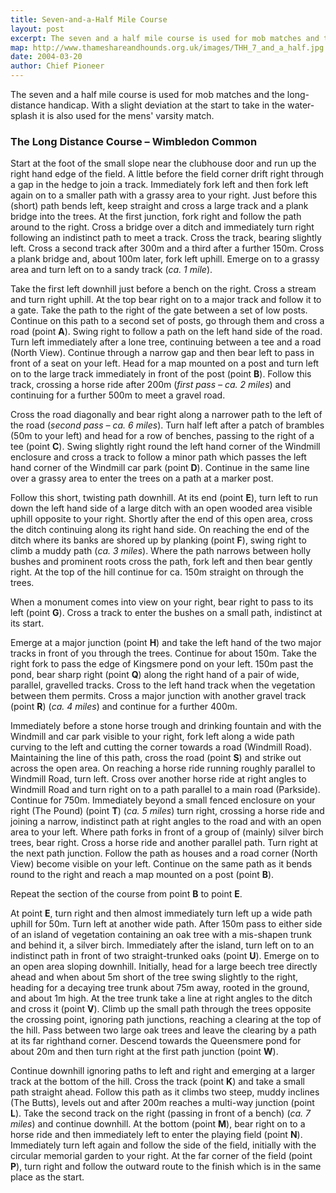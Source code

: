 ```yaml
---
title: Seven-and-a-Half Mile Course
layout: post
excerpt: The seven and a half mile course is used for mob matches and the long-distance handicap. With a slight deviation at the start to take in the water-splash it is also used for the mens' varsity match.
map: http://www.thameshareandhounds.org.uk/images/THH_7_and_a_half.jpg
date: 2004-03-20
author: Chief Pioneer
---
```


The seven and a half mile course is used for mob matches and the long-distance handicap. With a slight deviation at the start to take in the water-splash it is also used for the mens' varsity match.

### The Long Distance Course – Wimbledon Common

Start at the foot of the small slope near the clubhouse door and run up the
right hand edge of the field. A little before the field corner drift right through a
gap in the hedge to join a track. Immediately fork left and then fork left again
on to a smaller path with a grassy area to your right. Just before this (short)
path bends left, keep straight and cross a large track and a plank bridge into
the trees. At the first junction, fork right and follow the path around to the
right. Cross a bridge over a ditch and immediately turn right following an
indistinct path to meet a track. Cross the track, bearing slightly left.
Cross a second track after 300m and a third after a further 150m. Cross a
plank bridge and, about 100m later, fork left uphill. Emerge on to a grassy
area and turn left on to a sandy track (*ca. 1 mile*).

Take the first left downhill just before a bench on the right. Cross a stream
and turn right uphill. At the top bear right on to a major track and follow it to a
gate. Take the path to the right of the gate between a set of low posts.
Continue on this path to a second set of posts, go through them and cross a
road (point **A**). Swing right to follow a path on the left hand side of the road.
Turn left immediately after a lone tree, continuing between a tee and a road
(North View). Continue through a narrow gap and then bear left to pass in
front of a seat on your left. Head for a map mounted on a post and turn left on
to the large track immediately in front of the post (point **B**). Follow this track,
crossing a horse ride after 200m (*first pass – ca. 2 miles*) and continuing for a
further 500m to meet a gravel road.

Cross the road diagonally and bear right along a narrower path to the left of
the road (*second pass – ca. 6 miles*). Turn half left after a patch of brambles
(50m to your left) and head for a row of benches, passing to the right of a tee
(point **C**). Swing slightly right round the left hand corner of the Windmill
enclosure and cross a track to follow a minor path which passes the left hand
corner of the Windmill car park (point **D**). Continue in the same line over a
grassy area to enter the trees on a path at a marker post.

Follow this short, twisting path downhill. At its end (point **E**), turn left to run
down the left hand side of a large ditch with an open wooded area visible
uphill opposite to your right. Shortly after the end of this open area, cross the
ditch continuing along its right hand side. On reaching the end of the ditch
where its banks are shored up by planking (point **F**), swing right to climb a
muddy path (*ca. 3 miles*). Where the path narrows between holly bushes and
prominent roots cross the path, fork left and then bear gently right. At the top
of the hill continue for ca. 150m straight on through the trees.

When a monument comes into view on your right, bear right to pass to its left
(point **G**). Cross a track to enter the bushes on a small path, indistinct at its
start.

Emerge at a major junction (point **H**) and take the left hand of the two major
tracks in front of you through the trees. Continue for about 150m. Take the 
right fork to pass the edge of Kingsmere pond on your left. 150m past the
pond, bear sharp right (point **Q**) along the right hand of a pair of wide, parallel,
gravelled tracks. Cross to the left hand track when the vegetation between
them permits. Cross a major junction with another gravel track (point **R**) (*ca.
4 miles*) and continue for a further 400m.

Immediately before a stone horse trough and drinking fountain and with the
Windmill and car park visible to your right, fork left along a wide path curving
to the left and cutting the corner towards a road (Windmill Road). Maintaining
the line of this path, cross the road (point **S**) and strike out across the open
area. On reaching a horse ride running roughly parallel to Windmill Road,
turn left. Cross over another horse ride at right angles to Windmill Road and
turn right on to a path parallel to a main road (Parkside). Continue for 750m.
Immediately beyond a small fenced enclosure on your right (The Pound)
(point **T**) (*ca. 5 miles*) turn right, crossing a horse ride and joining a narrow,
indistinct path at right angles to the road and with an open area to your left.
Where path forks in front of a group of (mainly) silver birch trees, bear right.
Cross a horse ride and another parallel path. Turn right at the next path
junction. Follow the path as houses and a road corner (North View) become
visible on your left. Continue on the same path as it bends round to the right
and reach a map mounted on a post (point **B**).

Repeat the section of the course from point **B** to point **E**.

At point **E**, turn right and then almost immediately turn left up a wide path
uphill for 50m. Turn left at another wide path. After 150m pass to either side
of an island of vegetation containing an oak tree with a mis-shapen trunk and
behind it, a silver birch. Immediately after the island, turn left on to an
indistinct path in front of two straight-trunked oaks (point **U**). Emerge on to an
open area sloping downhill. Initially, head for a large beech tree directly
ahead and when about 5m short of the tree swing slightly to the right, heading
for a decaying tree trunk about 75m away, rooted in the ground, and about 1m
high. At the tree trunk take a line at right angles to the ditch and cross it (point
**V**). Climb up the small path through the trees opposite the crossing point,
ignoring path junctions, reaching a clearing at the top of the hill. Pass
between two large oak trees and leave the clearing by a path at its far righthand
corner. Descend towards the Queensmere pond for about 20m and
then turn right at the first path junction (point **W**).

Continue downhill ignoring paths to left and right and emerging at a larger
track at the bottom of the hill. Cross the track (point **K**) and take a small path
straight ahead. Follow this path as it climbs two steep, muddy inclines (The
Butts), levels out and after 200m reaches a multi-way junction (point **L**). Take
the second track on the right (passing in front of a bench) (*ca. 7 miles*) and
continue downhill. At the bottom (point **M**), bear right on to a horse ride and
then immediately left to enter the playing field (point **N**). Immediately turn left
again and follow the side of the field, initially with the circular memorial garden
to your right. At the far corner of the field (point **P**), turn right and follow the
outward route to the finish which is in the same place as the start. 
